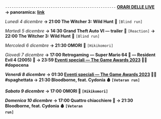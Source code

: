<code>---------------------------------------------------</code>
<b><u>ORARI DELLE LIVE</u></b>
<b>→ panoramica: <a href="https://trello.com/b/iKwdSGf3/sabaku">link</a></b>

<i>Lunedì 4 dicembre</i>
<b>→ 21:00 The Witcher 3: Wild Hunt</b> 🦄 <code>[Blind run]</code>

<i>Martedì 5 dicembre</i>
<b>→ 14:30 Grand Theft Auto VI ― trailer</b> 💸 <code>[Reaction]</code>
<b>→ 22:00 The Witcher 3: Wild Hunt</b> 🦄 <code>[Blind run]</code>

<i>Mercoledì 6 dicembre</i>
<b>→ 21:30 OMORI</b> 🔪 <code>[Hikikomori]</code>

<i>Giovedì 7 dicembre</i>
<b>→ 17:00 Retrogaming</b> 
<b>― Super Mario 64 🍄<b>
<b>― Resident Evil 4 (2005)</b> 🧿
<b>→ 23:59 <u>Eventi speciali ― The Game Awards 2023</u></b> 👨‍🎤 #dopocena

<i>Venerdì 8 dicembre</i>
<b>→ 01:30 <u>Eventi speciali ― The Game Awards 2023</u></b> 👨‍🎤 #spaghettata
<b>→ 21:30 Bloodborne</b>, feat. Cydonia 🩸 <code>[Veteran run]</code>

<i>Sabato 9 dicembre</i>
<b>→ 17:00 OMORI</b> 🔪 <code>[Hikikomori]</code>

<i>Domenica 10 dicembre</i>
<b>→ 17:00 Quattro chiacchiere</b> 🍵
<b>→ 21:30 Bloodborne</b>, feat. Cydonia 🩸 <code>[Veteran run]</code>
